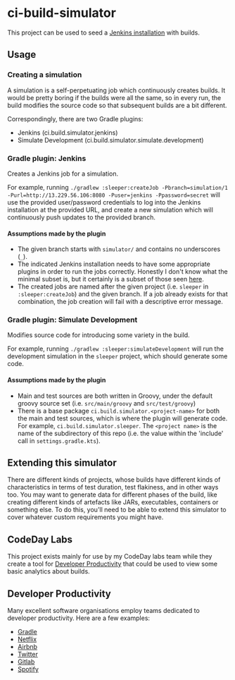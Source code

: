 # ci-build-simulator

This project can be used to seed a [Jenkins installation](https://github.com/robmoore-i/JenkinsEC2)
with builds. 

## Usage

### Creating a simulation

A simulation is a self-perpetuating job which continuously creates builds. It would be pretty
boring if the builds were all the same, so in every run, the build modifies the source code so
that subsequent builds are a bit different.

Correspondingly, there are two Gradle plugins:

- Jenkins (ci.build.simulator.jenkins)
- Simulate Development (ci.build.simulator.simulate.development)

### Gradle plugin: Jenkins

Creates a Jenkins job for a simulation.

For example, running `./gradlew :sleeper:createJob -Pbranch=simulation/1 -Purl=http://13.229.56.106:8080 -Puser=jenkins -Ppassword=secret` 
will use the provided user/password credentials to log into the Jenkins installation at the provided URL, and create a 
new simulation which will continuously push updates to the provided branch.

#### Assumptions made by the plugin

- The given branch starts with `simulator/` and contains no underscores (`_`).
- The indicated Jenkins installation needs to have some appropriate plugins in order to run the
  jobs correctly. Honestly I don't know what the minimal subset is, but it certainly is a subset
  of those seen [here](https://github.com/robmoore-i/JenkinsEC2/blob/main/jenkins_install_plugins.sh#L17).
- The created jobs are named after the given project (i.e. `sleeper` in `:sleeper:createJob`) and
  the given branch. If a job already exists for that combination, the job creation will fail with
  a descriptive error message.

### Gradle plugin: Simulate Development

Modifies source code for introducing some variety in the build.

For example, running `./gradlew :sleeper:simulateDevelopment` will run the development simulation in the `sleeper` 
project, which should generate some code.

#### Assumptions made by the plugin

- Main and test sources are both written in Groovy, under the default groovy source set
  (i.e. `src/main/groovy` and `src/test/groovy`)
- There is a base package `ci.build.simulator.<project-name>` for both the main and test 
  sources, which is where the plugin will generate code. For example, 
  `ci.build.simulator.sleeper`. The `<project name>` is the name of the subdirectory of this 
  repo (i.e. the value within the 'include' call in `settings.gradle.kts`).

## Extending this simulator

There are different kinds of projects, whose builds have different kinds of characteristics
in terms of test duration, test flakiness, and in other ways too. You may want to generate data
for different phases of the build, like creating different kinds of artefacts like JARs, 
executables, containers or something else. To do this, you'll need to be able to extend this 
simulator to cover whatever custom requirements you might have.

## CodeDay Labs

This project exists mainly for use by my CodeDay labs team while they create a tool for 
[Developer Productivity](#developer-productivity) that could be used to view some basic 
analytics about builds.

## Developer Productivity

Many excellent software organisations employ teams dedicated to developer productivity. Here
are a few examples:

- [Gradle](https://gradle.com/blog/top-three-reasons-to-launch-a-dedicated-developer-productivity-engineering-team/)
- [Netflix](https://jobs.netflix.com/jobs/59145792)
- [Airbnb](https://www.airbnb.com.sg/careers/departments/engineering/dev_infra)
- [Twitter](https://careers.twitter.com/en/work-for-twitter/202008/035a8b9d-3a5b-4156-bdeb-8042e4e06826/f46512c8-0ed2-4c9c-be08-bfbdae0fbcb8.html/staff-backend-engineer-developer-productivity-buildtools.html)
- [Gitlab](https://about.gitlab.com/handbook/engineering/quality/engineering-productivity-team/)
- [Spotify](https://engineering.atspotify.com/2020/08/27/how-we-improved-developer-productivity-for-our-devops-teams/)